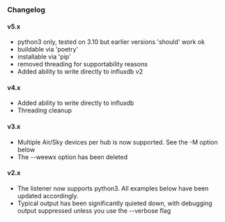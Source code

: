 
### Changelog

#### v5.x
* python3 only, tested on 3.10 but earlier versions 'should' work ok
* buildable via 'poetry'
* installable via 'pip'
* removed threading for supportability reasons
* Added ability to write directly to influxdb v2

#### v4.x
* Added ability to write directly to influxdb
* Threading cleanup

#### v3.x
* Multiple Air/Sky devices per hub is now supported.  See the -M option below
* The --weewx option has been deleted

#### v2.x
* The listener now supports python3. All examples below have been updated accordingly.
* Typical output has been significantly quieted down, with debugging output suppressed unless you use the --verbose flag

